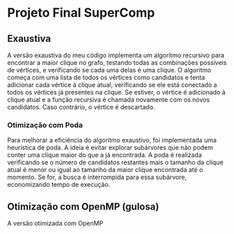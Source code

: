 # Projeto Final SuperComp

## Exaustiva

A versão exaustiva do meu código implementa um algoritmo recursivo para encontrar a maior clique no grafo, testando todas as combinações possíveis de vértices, e verificando se cada uma delas é uma clique. O algoritmo começa com uma lista de todos os vértices como candidatos e tenta adicionar cada vértice à clique atual, verificando se ele está conectado a todos os vértices já presentes na clique. Se estiver, o vértice é adicionado à clique atual e a função recursiva é chamada novamente com os novos candidatos. Caso contrário, o vértice é descartado.

### Otimização com Poda

Para melhorar a eficiência do algoritmo exaustivo, foi implementada uma heurística de poda. A ideia é evitar explorar subárvores que não podem conter uma clique maior do que a já encontrada. A poda é realizada verificando se o número de candidatos restantes mais o tamanho da clique atual é menor ou igual ao tamanho da maior clique encontrada até o momento. Se for, a busca é interrompida para essa subárvore, economizando tempo de execução.

## Otimização com OpenMP (gulosa)

A versão otimizada com OpenMP 